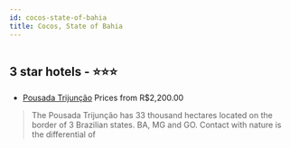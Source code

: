```yaml
---
id: cocos-state-of-bahia
title: Cocos, State of Bahia
---
```


<center><img src="https://static.hotelurbano.com/reservas/prod0/17/17054/5d653cb640f42_pousada-trijuncao.jpg" alt="" /></center>


##  3 star hotels - ⭐️⭐️⭐️

-    [Pousada Trijunção](https://us.hurb.com/hotels/cocos/pousada-trijuncao-17054?cmp=18055) Prices from R$2,200.00
   > The Pousada Trijunção has 33 thousand hectares located on the border of 3 Brazilian states. BA, MG and GO. Contact with nature is the differential of 
